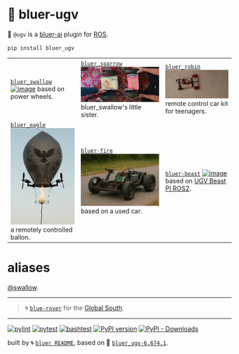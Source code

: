 # 🐬 bluer-ugv

🐬 `@ugv` is a [bluer-ai](https://github.com/kamangir/bluer-ai) plugin for [ROS](https://www.ros.org/).

```bash
pip install bluer_ugv
```

|   |   |   |
| --- | --- | --- |
| [`bluer_swallow`](./bluer_ugv/docs/bluer_swallow) [![image](https://github.com/kamangir/assets2/blob/main/bluer-swallow/20250701_2206342_1.gif?raw=true)](./bluer_ugv/docs/bluer_swallow) based on power wheels. | [`bluer_sparrow`](./bluer_ugv/docs/bluer_sparrow) [![image](https://github.com/kamangir/assets2/raw/main/bluer-sparrow/20250722_174115-2.jpg?raw=true)](./bluer_ugv/docs/bluer_sparrow) bluer_swallow's little sister. | [`bluer_robin`](./bluer_ugv/docs/bluer_robin) [![image](https://github.com/kamangir/assets2/raw/main/bluer-robin/20250723_095155~2_1.gif?raw=true)](./bluer_ugv/docs/bluer_robin) remote control car kit for teenagers. |
| [`bluer_eagle`](./bluer_ugv/docs/bluer_eagle) [![image](https://github.com/kamangir/assets2/raw/main/bluer-eagle/file_0000000007986246b45343b0c06325dd.png?raw=true)](./bluer_ugv/docs/bluer_eagle) a remotely controlled ballon. | [`bluer-fire`](./bluer_ugv/docs/bluer_fire) [![image](https://github.com/kamangir/assets/blob/main/bluer-ugv/bluer-fire.png?raw=true)](./bluer_ugv/docs/bluer_fire) based on a used car. | [`bluer-beast`](./bluer_ugv/docs/bluer_beast) [![image](https://github.com/waveshareteam/ugv_rpi/raw/main/media/UGV-Rover-details-23.jpg)](./bluer_ugv/docs/bluer_beast) based on [UGV Beast PI ROS2](https://www.waveshare.com/wiki/UGV_Beast_PI_ROS2). |

# aliases

[@swallow](./bluer_ugv/docs/aliases/swallow.md).

---

> 🌀 [`blue-rover`](https://github.com/kamangir/blue-rover) for the [Global South](https://github.com/kamangir/bluer-south).

---


[![pylint](https://github.com/kamangir/bluer-ugv/actions/workflows/pylint.yml/badge.svg)](https://github.com/kamangir/bluer-ugv/actions/workflows/pylint.yml) [![pytest](https://github.com/kamangir/bluer-ugv/actions/workflows/pytest.yml/badge.svg)](https://github.com/kamangir/bluer-ugv/actions/workflows/pytest.yml) [![bashtest](https://github.com/kamangir/bluer-ugv/actions/workflows/bashtest.yml/badge.svg)](https://github.com/kamangir/bluer-ugv/actions/workflows/bashtest.yml) [![PyPI version](https://img.shields.io/pypi/v/bluer-ugv.svg)](https://pypi.org/project/bluer-ugv/) [![PyPI - Downloads](https://img.shields.io/pypi/dd/bluer-ugv)](https://pypistats.org/packages/bluer-ugv)

built by 🌀 [`bluer README`](https://github.com/kamangir/bluer-objects/tree/main/bluer_objects/README), based on 🐬 [`bluer_ugv-6.674.1`](https://github.com/kamangir/bluer-ugv).

